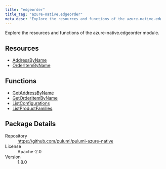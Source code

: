 ```yaml
---
title: "edgeorder"
title_tag: "azure-native.edgeorder"
meta_desc: "Explore the resources and functions of the azure-native.edgeorder module."
---
```


<!-- WARNING: this file was generated by Pulumi Docs Generator. -->
<!-- Do not edit by hand unless you're certain you know what you are doing! -->

Explore the resources and functions of the azure-native.edgeorder module.

<h2 id="resources">Resources</h2>
<ul class="api">
    <li><a href="addressbyname" title="AddressByName"><span class="symbol resource"></span>AddressByName</a></li>
    <li><a href="orderitembyname" title="OrderItemByName"><span class="symbol resource"></span>OrderItemByName</a></li>
</ul>

<h2 id="functions">Functions</h2>
<ul class="api">
    <li><a href="getaddressbyname" title="GetAddressByName"><span class="symbol function"></span>GetAddressByName</a></li>
    <li><a href="getorderitembyname" title="GetOrderItemByName"><span class="symbol function"></span>GetOrderItemByName</a></li>
    <li><a href="listconfigurations" title="ListConfigurations"><span class="symbol function"></span>ListConfigurations</a></li>
    <li><a href="listproductfamilies" title="ListProductFamilies"><span class="symbol function"></span>ListProductFamilies</a></li>
</ul>

<h2 id="package-details">Package Details</h2>
<dl class="package-details">
	<dt>Repository</dt>
	<dd><a href="https://github.com/pulumi/pulumi-azure-native">https://github.com/pulumi/pulumi-azure-native</a></dd>
	<dt>License</dt>
	<dd>Apache-2.0</dd>
	<dt>Version</dt>
	<dd>1.8.0</dd>
</dl>

